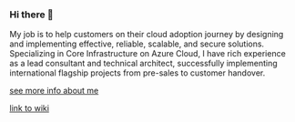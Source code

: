 ### Hi there 👋

My job is to help customers on their cloud adoption journey by designing and implementing effective, reliable, scalable, and secure solutions. Specializing in Core Infrastructure on Azure Cloud, I have rich experience as a lead consultant and technical architect, successfully implementing international flagship projects from pre-sales to customer handover.

[see more info about me](../../wiki/About-Me)

[link to wiki](../../wiki/)


<!--
**iromanovsky/iromanovsky** is a ✨ _special_ ✨ repository because its `README.md` (this file) appears on your GitHub profile.

Here are some ideas to get you started:

- 🔭 I’m currently working on ...
- 🌱 I’m currently learning ...
- 👯 I’m looking to collaborate on ...
- 🤔 I’m looking for help with ...
- 💬 Ask me about ...
- 📫 How to reach me: ...
- 😄 Pronouns: ...
- ⚡ Fun fact: ...
-->
